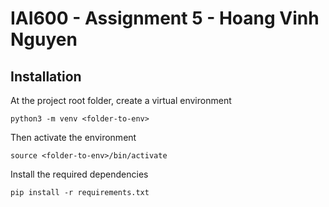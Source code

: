 IAI600 - Assignment 5 - Hoang Vinh Nguyen
=========================================

## Installation
At the project root folder, create a virtual environment
```
python3 -m venv <folder-to-env>
```
Then activate the environment
```
source <folder-to-env>/bin/activate
```
Install the required dependencies
```
pip install -r requirements.txt
```